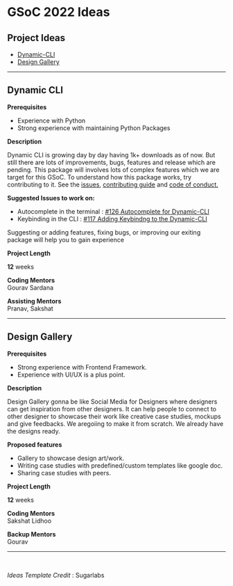 # GSoC 2022 Ideas

## Project Ideas
* [Dynamic-CLI](#dynamic-cli)
* [Design Gallery](#design-gallery)


------------

## Dynamic CLI 

**Prerequisites**<br>
 - Experience with Python
 - Strong experience with maintaining Python Packages

**Description**<br>

Dynamic CLI is growing day by day having 1k+ downloads as of now. But still there are lots of improvements, bugs, features and release which are pending. This package will involves lots of complex features which we are target for this GSoC.
To understand how this package works, try contributing to it. See the [issues](https://github.com/IndianOpenSourceFoundation/dynamic-cli/issues), [contributing guide](https://github.com/IndianOpenSourceFoundation/dynamic-cli/blob/master/CONTRIBUTING.md) and [code of conduct.](https://github.com/IndianOpenSourceFoundation/dynamic-cli/blob/master/CODE_OF_CONDUCT.md)


**Suggested Issues to work on:**<br>
 - Autocomplete in the terminal : [#126 Autocomplete for Dynamic-CLI](https://github.com/IndianOpenSourceFoundation/dynamic-cli/issues/126)
 - Keybinding in the CLI : [#117 Adding Keybindng to the Dynamic-CLI](https://github.com/IndianOpenSourceFoundation/dynamic-cli/issues/117)

Suggesting or adding features, fixing bugs, or improving our exiting package
will help you to gain experience

**Project Length**<br>

**12** weeks

**Coding Mentors**<br>
Gourav Sardana

**Assisting Mentors**<br>
Pranav, Sakshat

------------


## Design Gallery

**Prerequisites**<br>
 - Strong experience with Frontend Framework.
 - Experience with UI/UX is a plus point.

**Description**<br>

Design Gallery gonna be like Social Media for Designers where designers can get inspiration from other designers. It can help people to connect to other designer to showcase their work like creative case studies, mockups and give feedbacks. We aregoiing to make it from scratch. We already have the designs ready.

**Proposed features**<br>
 - Gallery to showcase design art/work.
 - Writing case studies with predefined/custom templates like google doc.
 - Sharing case studies with peers.

**Project Length**<br>

**12** weeks

**Coding Mentors**<br>
Sakshat Lidhoo

**Backup Mentors**<br>
Gourav

------------

<br>

*Ideas Template Credit* : Sugarlabs
